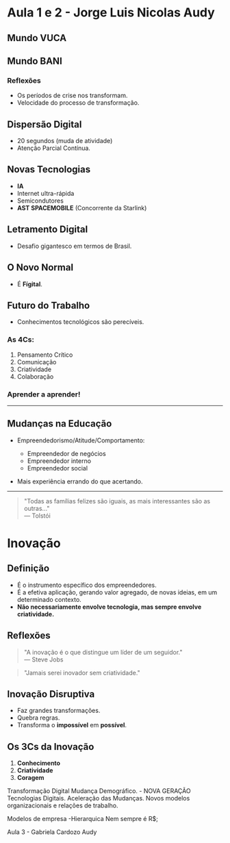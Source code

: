 # Aula 1 e 2 - Jorge Luis Nicolas Audy

## Mundo VUCA
## Mundo BANI

### Reflexões
- Os períodos de crise nos transformam.
- Velocidade do processo de transformação.

## Dispersão Digital
- 20 segundos (muda de atividade)
- Atenção Parcial Contínua.

## Novas Tecnologias
- **IA**
- Internet ultra-rápida
- Semicondutores
- **AST SPACEMOBILE** (Concorrente da Starlink)

## Letramento Digital
- Desafio gigantesco em termos de Brasil.

## O Novo Normal
- É **Fígital**.

## Futuro do Trabalho
- Conhecimentos tecnológicos são perecíveis.

### As 4Cs:
1. Pensamento Crítico
2. Comunicação
3. Criatividade
4. Colaboração

### Aprender a aprender!

---

## Mudanças na Educação
- Empreendedorismo/Atitude/Comportamento:
  - Empreendedor de negócios
  - Empreendedor interno
  - Empreendedor social

- Mais experiência errando do que acertando.

---

> "Todas as famílias felizes são iguais, as mais interessantes são as outras..."  
> — Tolstói

# Inovação

## Definição
- É o instrumento específico dos empreendedores.
- É a efetiva aplicação, gerando valor agregado, de novas ideias, em um determinado contexto.
- **Não necessariamente envolve tecnologia, mas sempre envolve criatividade.**

## Reflexões
> "A inovação é o que distingue um líder de um seguidor."  
> — Steve Jobs  

> "Jamais serei inovador sem criatividade."

## Inovação Disruptiva
- Faz grandes transformações.
- Quebra regras.
- Transforma o **impossível** em **possível**.

## Os 3Cs da Inovação
1. **Conhecimento**
2. **Criatividade**
3. **Coragem**

Transformação Digital 
    Mudança Demográfico. - NOVA GERAÇÃO
    Tecnologias Digitais.
    Aceleração das Mudanças.
    Novos modelos organizacionais e relações de trabalho.

Modelos de empresa
        -Hierarquica
Nem sempre é R$;

Aula 3 - Gabriela Cardozo Audy